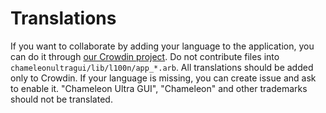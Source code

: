 # Translations

If you want to collaborate by adding your language to the application, you can do it through [our Crowdin project](https://crowdin.com/project/chameleonultragui). Do not contribute files into `chameleonultragui/lib/l100n/app_*.arb`. All translations should be added only to Crowdin. If your language is missing, you can create issue and ask to enable it. "Chameleon Ultra GUI", "Chameleon" and other trademarks should not be translated.
